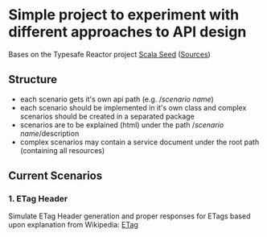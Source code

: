 # Simple project to experiment with different approaches to API design

Bases on the Typesafe Reactor project [Scala Seed](https://www.typesafe.com/activator/template/play-scala-reactive-platform-15v01)
([Sources](https://github.com/playframework/playframework/tree/master/templates/play-scala))

## Structure

- each scenario gets it's own api path (e.g. /_scenario name_)
- each scenario should be implemented in it's own class and complex
  scenarios should be created in a separated package
- scenarios are to be explained (html) under the path /_scenario name_/description
- complex scenarios may contain a service document under the root path (containing all resources)

## Current Scenarios

### 1. ETag Header

Simulate ETag Header generation and proper responses for ETags
 based upon explanation from Wikipedia: [ETag](https://en.wikipedia.org/wiki/HTTP_ETag)